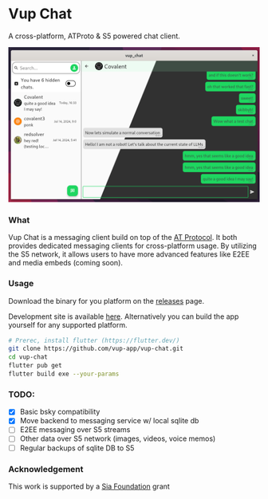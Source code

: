 # Vup Chat

A cross-platform, ATProto & S5 powered chat client.

![](static/UI.png)

### What

Vup Chat is a messaging client build on top of the [AT Protocol](https://atproto.com/). It both provides dedicated messaging clients for cross-platform usage. By utilizing the S5 network, it allows users to have more advanced features like E2EE and media embeds (coming soon).

### Usage

Download the binary for you platform on the [releases](https://github.com/vup-app/vup-chat/releases) page.

Development site is available [here](https://vup-chat.jptr.tech). Alternatively you can build the app yourself for any supported platform.

```bash
# Prerec, install flutter (https://flutter.dev/)
git clone https://github.com/vup-app/vup-chat.git
cd vup-chat
flutter pub get
flutter build exe --your-params
```

### TODO:

- [x] Basic bsky compatibility
- [x] Move backend to messaging service w/ local sqlite db
- [ ] E2EE messaging over S5 streams
- [ ] Other data over S5 network (images, videos, voice memos)
- [ ] Regular backups of sqlite DB to S5

### Acknowledgement

This work is supported by a [Sia Foundation](https://sia.tech/) grant
